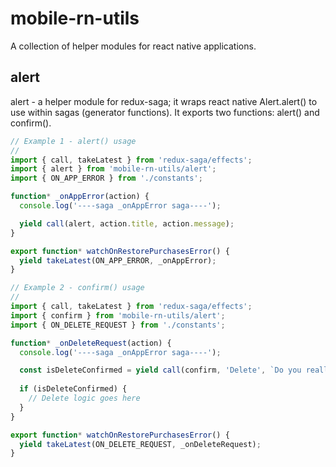 # mobile-rn-utils

A collection of helper modules for react native applications.

## alert

alert - a helper module for redux-saga; it wraps react native Alert.alert() to use within sagas (generator functions). It exports two functions: alert() and confirm().

```javascript
// Example 1 - alert() usage
//
import { call, takeLatest } from 'redux-saga/effects';
import { alert } from 'mobile-rn-utils/alert';
import { ON_APP_ERROR } from './constants';

function* _onAppError(action) {
  console.log('----saga _onAppError saga----');

  yield call(alert, action.title, action.message);
}

export function* watchOnRestorePurchasesError() {
  yield takeLatest(ON_APP_ERROR, _onAppError);
}

// Example 2 - confirm() usage
//
import { call, takeLatest } from 'redux-saga/effects';
import { confirm } from 'mobile-rn-utils/alert';
import { ON_DELETE_REQUEST } from './constants';

function* _onDeleteRequest(action) {
  console.log('----saga _onAppError saga----');

  const isDeleteConfirmed = yield call(confirm, 'Delete', `Do you really want to delete ${action.name}?`);
  
  if (isDeleteConfirmed) {
    // Delete logic goes here
  }
}

export function* watchOnRestorePurchasesError() {
  yield takeLatest(ON_DELETE_REQUEST, _onDeleteRequest);
}
```
